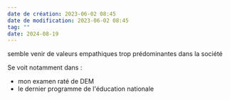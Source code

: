 ```yaml
---
date de création: 2023-06-02 08:45
date de modification: 2023-06-02 08:45
tag: ""
date: 2024-08-19
---
```

semble venir de valeurs empathiques trop prédominantes dans la société

Se voit notamment dans : 
- mon examen raté de DEM
- le dernier programme de l'éducation nationale